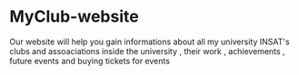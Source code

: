 # MyClub-website
Our website will help you gain informations about all my university INSAT's clubs and assoaciations inside the university , their work , achievements , future events and buying tickets for events
